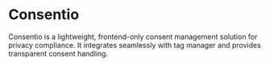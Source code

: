 # Consentio

Consentio is a lightweight, frontend-only consent management solution for privacy compliance.
It integrates seamlessly with tag manager and provides transparent consent handling.
